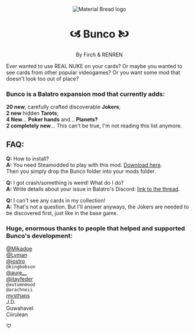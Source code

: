 <p align="center"><img src="https://github.com/Firch/Bunco/assets/47253246/11b7ff6c-a657-4246-b6d7-30a02bf3fc63" alt="Material Bread logo"></p>

<h1 align="center">🙦 Bunco 🙤</h1>

<p align="center">By Firch & RENREN<p />

Ever wanted to use REAL NUKE on your cards? Or maybe you wanted to see cards from other popular videogames? Or you want some mod that doesn't look too out of place?

### Bunco is a **Balatro** expansion mod that currently adds:
**20 new**, carefully crafted discoverable **Jokers**;\
**2 new** hidden **Tarots**;\
**4 New**... **Poker hands** and... **Planets?**\
**2 completely new**... This can't be true, I'm not reading this list anymore.

## FAQ:
**Q:** How to install?\
**A:** You need Steamodded to play with this mod. [Download here](https://github.com/Steamopollys/Steamodded/releases).\
Then you simply drop the Bunco folder into your mods folder.

**Q:** I got crash/something is weird! What do I do?\
**A:** Write details about your issue in Balatro's Discord: [link to the thread](https://discord.com/channels/1116389027176787968/1220084296346501201/1220084296346501201).

**Q:** I can't see any cards in my collection!\
**A:** That's not a question. But I'll answer anyways, the Jokers are needed to be discovered first, just like in the base game.

### Huge, enormous thanks to people that helped and supported Bunco's development:
[@Mikadoe](https://github.com/MikaSchoenmakers)\
[@Lyman](https://github.com/spikeof2010)\
[@jostro](https://github.com/JopStro)\
`@kingbobson`\
[@aure__](https://github.com/Aurelius7309)\
[@itayfeder](https://github.com/itayfeder)\
`@autumnmood`\
`@arachneii`\
[mysthaps](https://github.com/Mysthaps)\
J.D.\
Guwahavel\
Ciirulean

♡
